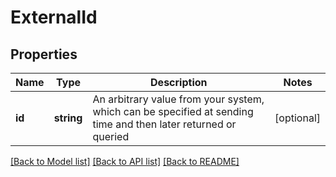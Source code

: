 # ExternalId

## Properties
Name | Type | Description | Notes
------------ | ------------- | ------------- | -------------
**id** | **string** | An arbitrary value from your system, which can be specified at sending time and then later returned or queried | [optional] 

[[Back to Model list]](../README.md#documentation-for-models) [[Back to API list]](../README.md#documentation-for-api-endpoints) [[Back to README]](../README.md)


